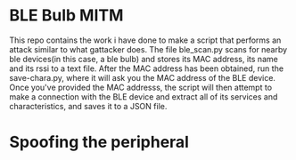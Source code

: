 # BLE Bulb MITM
This repo contains the work i have done to make a script that performs an attack similar to what gattacker does.
The file ble_scan.py scans for nearby ble devices(in this case, a ble bulb) and stores its MAC address, its name and its rssi to a text file.
After the MAC address has been obtained, run the save-chara.py, where it will ask you the MAC address of the BLE device. Once you've provided the MAC addresss, the script will then attempt to make a connection with the BLE device and extract all of its services and characteristics, and saves it to a JSON file.

# Spoofing the peripheral
